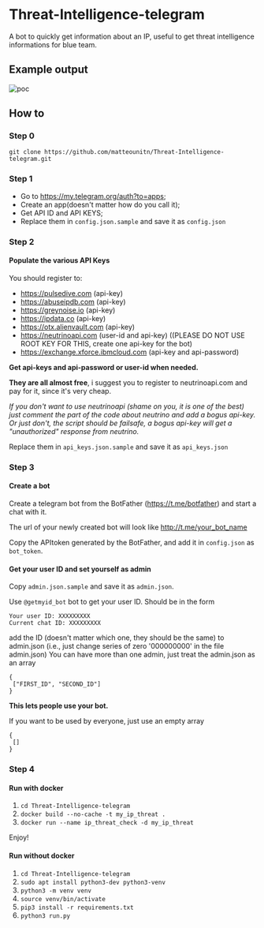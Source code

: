 # Threat-Intelligence-telegram
A bot to quickly get information about an IP, useful to get threat intelligence informations for blue team.

## Example output

<img src="poc_TI.GIF" alt="poc" style="max-width:400px" />

## How to
### Step 0 

`git clone https://github.com/matteounitn/Threat-Intelligence-telegram.git`

### Step 1

- Go to https://my.telegram.org/auth?to=apps;
- Create an app(doesn't matter how do you call it);
- Get API ID and API KEYS;
- Replace them in `config.json.sample` and save it as `config.json`

### Step 2
#### Populate the various API Keys

You should register to:
- https://pulsedive.com (api-key)
- https://abuseipdb.com (api-key)
- https://greynoise.io (api-key)
- https://ipdata.co (api-key)
- https://otx.alienvault.com (api-key)
- https://neutrinoapi.com (user-id and api-key) ((PLEASE DO NOT USE ROOT KEY FOR THIS, create one api-key for the bot)
- https://exchange.xforce.ibmcloud.com (api-key and api-password)

**Get api-keys and api-password or user-id when needed.**

**They are all almost free**, i suggest you to register to neutrinoapi.com and pay for it, since it's very cheap. 

_If you don't want to use neutrinoapi (shame on you, it is one of the best) just comment the part of the code about neutrino and add a bogus api-key. Or just don't, the script should be failsafe, a bogus api-key will get a "unauthorized" response from neutrino._

Replace them in `api_keys.json.sample` and save it as `api_keys.json`

### Step 3
#### Create a bot

Create a telegram bot from the BotFather (https://t.me/botfather) and start a chat with it.

The url of your newly created bot will look like http://t.me/your_bot_name

Copy the APItoken generated by the BotFather, and add it in `config.json` as `bot_token`.

#### Get your user ID and set yourself as admin

Copy `admin.json.sample` and save it as `admin.json`.

Use `@getmyid_bot` bot to get your user ID. 
Should be in the form 
```
Your user ID: XXXXXXXXX 
Current chat ID: XXXXXXXXX
```
add the ID (doesn't matter which one, they should be the same) to admin.json (i.e., just change series of zero '000000000' in the file admin.json)
You can have more than one admin, just treat the admin.json as an array

```
{
 ["FIRST_ID", "SECOND_ID"]
}
```
**This lets people use your bot.**

If you want to be used by everyone, just use an empty array 
```
{
 []
}
```
### Step 4
#### Run with docker
1. `cd Threat-Intelligence-telegram`
2. `docker build --no-cache -t my_ip_threat .`
3. `docker run --name ip_threat_check -d my_ip_threat`

Enjoy!

#### Run without docker
1. `cd Threat-Intelligence-telegram`
2. `sudo apt install python3-dev python3-venv`
3. `python3 -m venv venv`
4. `source venv/bin/activate`
5. `pip3 install -r requirements.txt`
6. `python3 run.py`
